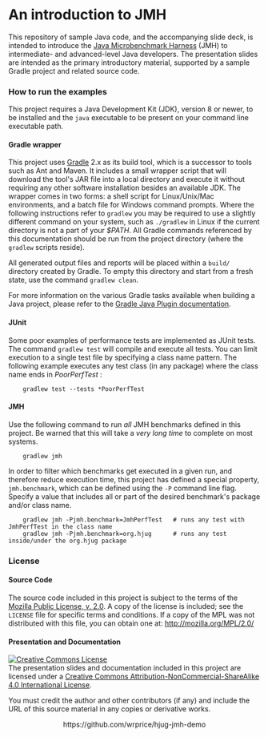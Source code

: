 # An introduction to JMH

This repository of sample Java code, and the accompanying slide deck, is intended to introduce
the [Java Microbenchmark Harness][jmh] (JMH) to intermediate- and advanced-level Java developers.
The presentation slides are intended as the primary introductory material, supported by a sample
Gradle project and related source code.

### How to run the examples

This project requires a Java Development Kit (JDK), version 8 or newer, to be installed and
the `java` executable to be present on your command line executable path.

#### Gradle wrapper

This project uses [Gradle][gradle] 2.x as its build tool, which is a successor to tools such
as Ant and Maven. It includes a small wrapper script that will download the tool's JAR file into
a local directory and execute it without requiring any other software installation besides an
available JDK.  The wrapper comes in two forms: a shell script for Linux/Unix/Mac environments,
and a batch file for Windows command prompts.  Where the following instructions refer to `gradlew`
you may be required to use a slightly different command on your system, such as `./gradlew` in
Linux if the current directory is not a part of your _$PATH_.  All Gradle commands referenced
by this documentation should be run from the project directory (where the `gradlew` scripts reside).

All generated output files and reports will be placed within a `build/` directory created by
Gradle.  To empty this directory and start from a fresh state, use the command `gradlew clean`.

For more information on the various Gradle tasks available when building a Java project, please
refer to the [Gradle Java Plugin documentation][gradleJava].

#### JUnit

Some poor examples of performance tests are implemented as JUnit tests.  The command `gradlew test`
will compile and execute all tests.  You can limit execution to a single test file by specifying
a class name pattern. The following example executes any test class (in any package) where the
class name ends in _PoorPerfTest_ :

        gradlew test --tests *PoorPerfTest

#### JMH

Use the following command to run _all_ JMH benchmarks defined in this project.  Be warned that this
will take a _very long time_ to complete on most systems.

        gradlew jmh

In order to filter which benchmarks get executed in a given run, and therefore reduce execution
time, this project has defined a special property, `jmh.benchmark`, which can be defined using the
`-P` command line flag.  Specify a value that includes all or part of the desired benchmark's
package and/or class name.

        gradlew jmh -Pjmh.benchmark=JmhPerfTest   # runs any test with JmhPerfTest in the class name
        gradlew jmh -Pjmh.benchmark=org.hjug      # runs any test inside/under the org.hjug package

### License

#### Source Code

The source code included in this project is subject to the terms of the
[Mozilla Public License, v. 2.0][MPL2]. A copy of the license is included;
see the `LICENSE` file for specific terms and conditions. If a copy of the
MPL was not distributed with this file, you can obtain one at:
http://mozilla.org/MPL/2.0/

#### Presentation and Documentation

<a rel="license" href="http://creativecommons.org/licenses/by-nc-sa/4.0/">
  <img alt="Creative Commons License" style="border-width:0"
       src="https://i.creativecommons.org/l/by-nc-sa/4.0/88x31.png" />
</a><br />
The presentation slides and documentation included in this project are licensed under a
<a rel="license" href="http://creativecommons.org/licenses/by-nc-sa/4.0/">Creative Commons
Attribution-NonCommercial-ShareAlike 4.0 International License</a>.

You must credit the author and other contributors (if any) and include the URL of this source
material in any copies or derivative works.

<p style="text-align: center;">https://github.com/wrprice/hjug-jmh-demo</p>

<!-- refs -->
[jmh]: http://openjdk.java.net/projects/code-tools/jmh/
[gradle]: https://gradle.org/
[gradleJava]: https://docs.gradle.org/current/userguide/java_plugin.html
[MPL2]: http://mozilla.org/MPL/2.0/
